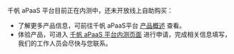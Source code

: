 千帆 aPaaS 平台目前正在内测中，还未开放线上自助购买：
- 了解更多产品信息，可前往千帆 aPaaS平台 [产品概述](https://cloud.tencent.com/document/product/1365/51309) 查看。
- 体验产品，可进入 [千帆 aPaaS 平台内测页面](https://apaas.cloud.tencent.com/sign/apply) 进行申请，完成相关信息填写，我们的工作人员会尽快与您联系。
